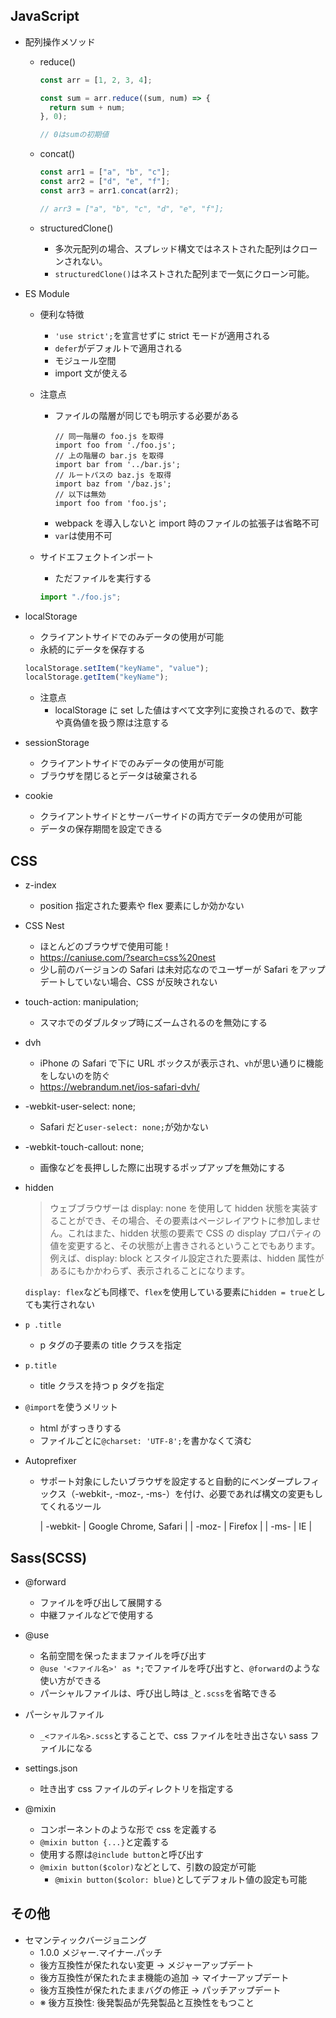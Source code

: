 ## JavaScript

- 配列操作メソッド

  - reduce()

    ```js
    const arr = [1, 2, 3, 4];

    const sum = arr.reduce((sum, num) => {
      return sum + num;
    }, 0);

    // 0はsumの初期値
    ```

  - concat()

    ```js
    const arr1 = ["a", "b", "c"];
    const arr2 = ["d", "e", "f"];
    const arr3 = arr1.concat(arr2);

    // arr3 = ["a", "b", "c", "d", "e", "f"];
    ```

  - structuredClone()
    - 多次元配列の場合、スプレッド構文ではネストされた配列はクローンされない。
    - `structuredClone()`はネストされた配列まで一気にクローン可能。

- ES Module

  - 便利な特徴
    - `'use strict';`を宣言せずに strict モードが適用される
    - `defer`がデフォルトで適用される
    - モジュール空間
    - import 文が使える
  - 注意点

    - ファイルの階層が同じでも明示する必要がある
      ```
      // 同一階層の foo.js を取得
      import foo from './foo.js';
      // 上の階層の bar.js を取得
      import bar from '../bar.js';
      // ルートパスの baz.js を取得
      import baz from '/baz.js';
      // 以下は無効
      import foo from 'foo.js';
      ```
    - webpack を導入しないと import 時のファイルの拡張子は省略不可
    - `var`は使用不可

  - サイドエフェクトインポート
    - ただファイルを実行する
    ```js
    import "./foo.js";
    ```

- localStorage

  - クライアントサイドでのみデータの使用が可能
  - 永続的にデータを保存する

  ```js
  localStorage.setItem("keyName", "value");
  localStorage.getItem("keyName");
  ```

  - 注意点
    - localStorage に set した値はすべて文字列に変換されるので、数字や真偽値を扱う際は注意する

- sessionStorage

  - クライアントサイドでのみデータの使用が可能
  - ブラウザを閉じるとデータは破棄される

- cookie
  - クライアントサイドとサーバーサイドの両方でデータの使用が可能
  - データの保存期間を設定できる

## CSS

- z-index

  - position 指定された要素や flex 要素にしか効かない

- CSS Nest

  - ほとんどのブラウザで使用可能！
  - https://caniuse.com/?search=css%20nest
  - 少し前のバージョンの Safari は未対応なのでユーザーが Safari をアップデートしていない場合、CSS が反映されない

- touch-action: manipulation;

  - スマホでのダブルタップ時にズームされるのを無効にする

- dvh

  - iPhone の Safari で下に URL ボックスが表示され、`vh`が思い通りに機能をしないのを防ぐ
  - https://webrandum.net/ios-safari-dvh/

- -webkit-user-select: none;

  - Safari だと`user-select: none;`が効かない

- -webkit-touch-callout: none;

  - 画像などを長押しした際に出現するポップアップを無効にする

- hidden

  > ウェブブラウザーは display: none を使用して hidden 状態を実装することができ、その場合、その要素はページレイアウトに参加しません。これはまた、hidden 状態の要素で CSS の display プロパティの値を変更すると、その状態が上書きされるということでもあります。例えば、display: block とスタイル設定された要素は、hidden 属性があるにもかかわらず、表示されることになります。

  `display: flex`なども同様で、`flex`を使用している要素に`hidden = true`としても実行されない

- `p .title`
  - p タグの子要素の title クラスを指定
- `p.title`

  - title クラスを持つ p タグを指定

- `@import`を使うメリット

  - html がすっきりする
  - ファイルごとに`@charset: 'UTF-8';`を書かなくて済む

- Autoprefixer

  - サポート対象にしたいブラウザを設定すると自動的にベンダープレフィックス（-webkit-, -moz-, -ms-）を付け、必要であれば構文の変更もしてくれるツール

    | -webkit- | Google Chrome, Safari |
    | -moz- | Firefox |
    | -ms- | IE |

## Sass(SCSS)

- @forward

  - ファイルを呼び出して展開する
  - 中継ファイルなどで使用する

- @use

  - 名前空間を保ったままファイルを呼び出す
  - `@use '<ファイル名>' as *;`でファイルを呼び出すと、`@forward`のような使い方ができる
  - パーシャルファイルは、呼び出し時は`_`と`.scss`を省略できる

- パーシャルファイル

  - `_<ファイル名>.scss`とすることで、css ファイルを吐き出さない sass ファイルになる

- settings.json

  - 吐き出す css ファイルのディレクトリを指定する

- @mixin

  - コンポーネントのような形で css を定義する
  - `@mixin button {...}`と定義する
  - 使用する際は`@include button`と呼び出す
  - `@mixin button($color)`などとして、引数の設定が可能
    - `@mixin button($color: blue)`としてデフォルト値の設定も可能

## その他

- セマンティックバージョニング
  - 1.0.0 メジャー.マイナー.パッチ
  - 後方互換性が保たれない変更 -> メジャーアップデート
  - 後方互換性が保たれたまま機能の追加 -> マイナーアップデート
  - 後方互換性が保たれたままバグの修正 -> パッチアップデート
  - ※ 後方互換性: 後発製品が先発製品と互換性をもつこと

